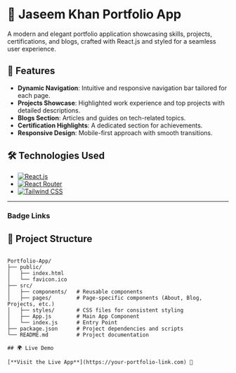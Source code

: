 # 🌟 Jaseem Khan Portfolio App

A modern and elegant portfolio application showcasing skills, projects, certifications, and blogs, crafted with React.js and styled for a seamless user experience.

## 🚀 Features

- **Dynamic Navigation**: Intuitive and responsive navigation bar tailored for each page.
- **Projects Showcase**: Highlighted work experience and top projects with detailed descriptions.
- **Blogs Section**: Articles and guides on tech-related topics.
- **Certification Highlights**: A dedicated section for achievements.
- **Responsive Design**: Mobile-first approach with smooth transitions.

## 🛠️ Technologies Used

- [![React.js][React.js-badge]][React.js-url]  
- [![React Router][React Router-badge]][React Router-url]  
- [![Tailwind CSS][Tailwindcss-badge]][Tailwindcss-url]  

---

### Badge Links

[React.js-badge]: https://img.shields.io/badge/React.js-61DAFB?style=for-the-badge&logo=react&logoColor=white
[React.js-url]: https://reactjs.org/

[React Router-badge]: https://img.shields.io/badge/React%20Router-CA4245?style=for-the-badge&logo=react-router&logoColor=white
[React Router-url]: https://reactrouter.com/

[Tailwindcss-badge]: https://img.shields.io/badge/Tailwind%20CSS-38B2AC?style=for-the-badge&logo=tailwind-css&logoColor=white
[Tailwindcss-url]: https://tailwindcss.com/  

## 📂 Project Structure

```plaintext

Portfolio-App/
├── public/
│   ├── index.html
│   └── favicon.ico
├── src/
│   ├── components/   # Reusable components
│   ├── pages/        # Page-specific components (About, Blog, Projects, etc.)
│   ├── styles/       # CSS files for consistent styling
│   ├── App.js        # Main App Component
│   └── index.js      # Entry Point
├── package.json      # Project dependencies and scripts
└── README.md         # Project documentation

## 🌍 Live Demo

[**Visit the Live App**](https://your-portfolio-link.com) 🚀
